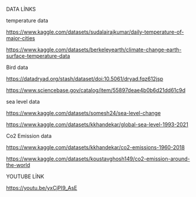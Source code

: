 DATA LİNKS

temperature data

https://www.kaggle.com/datasets/sudalairajkumar/daily-temperature-of-major-cities

https://www.kaggle.com/datasets/berkeleyearth/climate-change-earth-surface-temperature-data


Bird data

https://datadryad.org/stash/dataset/doi:10.5061/dryad.fqz612jsp

https://www.sciencebase.gov/catalog/item/55897deae4b0b6d21dd61c9d


sea level data

https://www.kaggle.com/datasets/somesh24/sea-level-change

https://www.kaggle.com/datasets/kkhandekar/global-sea-level-1993-2021


Co2 Emission data

https://www.kaggle.com/datasets/kkhandekar/co2-emissions-1960-2018

https://www.kaggle.com/datasets/koustavghosh149/co2-emission-around-the-world


YOUTUBE LİNK

https://youtu.be/yxCjPI9_AsE